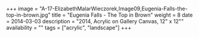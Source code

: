 +++
image = "A-17-ElizabethMalarWieczorek,Image09,Eugenia-Falls-the-top-in-brown.jpg"
title = "Eugenia Falls - The Top in Brown"
weight = 8
date = 2014-03-03
description = "2014, Acrylic on Gallery Canvas, 12\" x 12\""
availability = ""
tags = ["acrylic", "landscape"]
+++

